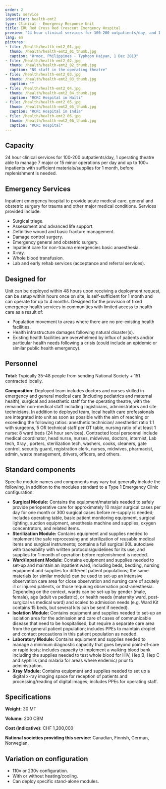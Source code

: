 ```yaml
---
order: 2
layout: service
identifier: health-emt2
type: Clinical - Emergency Response Unit
title: ERU Red Cross Red Crescent Emergency Hospital
preview: "24 hour clinical services for 100-200 outpatients/day, and 1 operating theatre."
lang: en
pictures:
- file: /health/health-emt2_01.jpg
  thumb: /health/health-emt2_01_thumb.jpg
  caption: "Ormoc, Philippines - Typhoon Haiyan, 1 Dec 2013"
- file: /health/health-emt2_02.jpg
  thumb: /health/health-emt2_02_thumb.jpg
  caption: "NS staff in the operating theatre"
- file: /health/health-emt2_03.jpg
  thumb: /health/health-emt2_03_thumb.jpg
  caption: ""
- file: /health/health-emt2_04.jpg
  thumb: /health/health-emt2_04_thumb.jpg
  caption: "RCRC Hospital in Haiti"
- file: /health/health-emt2_05.jpg
  thumb: /health/health-emt2_05_thumb.jpg
  caption: "RCRC Hospital in India"
- file: /health/health-emt2_06.jpg
  thumb: /health/health-emt2_06_thumb.jpg
  caption: "RCRC Hospital"
---
```


## Capacity

24 hour clinical services for 100-200 outpatients/day, 1 operating theatre able to manage 7 major or 15 minor operations per day and up to 100+ inpatients with sufficient materials/supplies for 1 month, before replenishment is needed.

## Emergency Services

Inpatient emergency hospital to provide acute medical care, general and obstetric surgery for trauma and other major medical conditions. Services provided include: 

- Surgical triage.
- Assessment and advanced life support.
- Definitive wound and basic fracture management.
- Damage control surgery.
- Emergency general and obstetric surgery.
- Inpatient care for non-trauma emergencies basic anaesthesia.
- X-ray.
- Whole blood transfusion.
- Lab and early rehab services (acceptance and referral services).

## Designed for

Unit can be deployed within 48 hours upon receiving a deployment request, can be setup within hours once on site, is self-sufficient for 1 month and can operate for up to 4 months. Designed for the provision of fixed emergency health services in communities with limited access to health care as a result of:

- Population movement to areas where there are no pre-existing health facilities.
- Health infrastructure damages following natural disaster(s).
- Existing health facilities are overwhelmed by influx of patients and/or particular health needs following a crisis (could include an epidemic or similar public health emergency).

## Personnel

**Total:** Typically 35-48 people from sending National Society + 151 contracted locally.

**Composition:** Deployed team includes doctors and nurses skilled in emergency and general medical care (including pediatrics and maternal health), surgical and anesthetic staff for the operating theatre, with the remainder non-medical staff including logisticians, administrators and site technicians. In addition to deployed team, local health care professionals are integrated into unit as soon as possible with the aim of reaching or exceeding the following ratios:  anesthetic technician/ anesthetist ratio 1:1 with surgeons, 5 OR technical staff per OT table, nursing ratio of at least 1 nurse: 8 ward beds (24 hour services). Contracted local personnel include medical coordinator, head nurse, nurses, midwives, doctors, internist, Lab tech, Xray , porters, sterilization tech, washers, cooks, cleaners,  gate control, security guard, registration clerk, nurses, midwives, pharmacist, admin, waste management, drivers, officers, and others.

## Standard components

Specific module names and components may vary but generally include the following, in addition to the modules standard to a Type 1 Emergency Clinic configuration:

- **Surgical Module:** Contains the equipment/materials needed to safely provide perioperative care for approximately 10 major surgical cases per day for one month or 300 surgical cases before re-supply is needed; includes operating table, basic patient monitoring equipment, surgical lighting, suction equipment, anesthesia machine and supplies, oxygen concentrators, and related items.
- **Sterilization Module:** Contains equipment and supplies needed to implement the safe reprocessing and sterilization of reusable medical items and surgical instruments; contains a full surgical 90L autoclave with traceability with written protocols/guidelines for its use, and supplies for 1-month of operation before replenishment is needed. 
- **Ward/Inpatient Module:** Contains equipment and supplies needed to set-up and maintain an inpatient ward, including beds, bedding, nursing equipment and supplies for different patient populations; the same materials (or similar module) can be used to set-up an intensive observation care area for close observation and nursing care of acutely ill or injured patients, or those requiring observation post-anesthesia. Depending on the context, wards can be set-up by gender (male, female), age (adult vs pediatric), or health needs (maternity ward, post-surgical vs medical ward) and scaled to admission needs (e.g. Ward Kit contains 15 beds, but several kits can be sent if needed).
- **Isolation Module:** Contains equipment and supplies needed to set-up an isolation area for the admission and care of cases of communicable disease that need to be hospitalised, but require a separate care area from the general patient population; includes PPEs to maintain droplet and contact precautions in this patient population as needed.
- **Laboratory Module:** Contains equipment and supplies needed to manage a minimum diagnostic capacity that goes beyond point-of-care or rapid tests; includes capacity to implement a walking blood bank including the supplies needed to test whole blood for HIV, Hep B, Hep C and syphilis (and malaria for areas where endemic) prior to administration.
- **Xray Module:** Contains equipment and supplies needed to set up a digital x-ray imaging space for reception of patients and processing/reading of digital images; includes PPEs for operating staff.

## Specifications

**Weight:** 30 MT

**Volume:** 200 CBM

**Cost (indicative):** CHF 1,200,000

**National societies providing this service:** Canadian, Finnish, German, Norwegian.

## Variation on configuration

- 110v or 230v configuration.
- With or without heating/cooling.
- Can deploy specific stand-alone modules.

